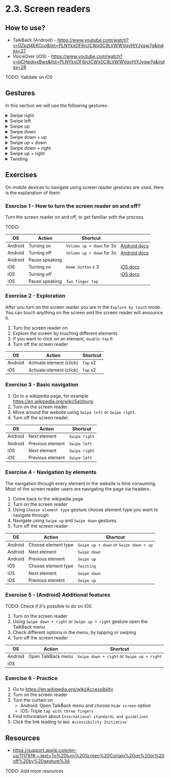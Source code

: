 # 2.3. Screen readers

## How to use?

- TalkBack (Android) - https://www.youtube.com/watch?v=0Zpzl4EKCco&list=PLNYkxOF6rcICWx0C9LVWWVqvHlYJyqw7g&index=27
- VoiceOver (iOS) - https://www.youtube.com/watch?v=bCHpdjvxBws&list=PLNYkxOF6rcICWx0C9LVWWVqvHlYJyqw7g&index=28

TODO: Validate on iOS

## Gestures

In this section we will use the following gestures:

<details>
<summary>Swipe right</summary>
<img src="./assets/gestures/swipe-right.gif" width="150" />
</details>

<details>
<summary>Swipe left</summary>
<img src="./assets/gestures/swipe-left.gif" width="150" />
</details>

<details>
<summary>Swipe up</summary>
<img src="./assets/gestures/swipe-up.gif" width="150" />
</details>

<details>
<summary>Swipe down</summary>
<img src="./assets/gestures/swipe-down.gif" width="150" />
</details>

<details>
<summary>Swipe down + up</summary>
<img src="./assets/gestures/swipe-down-up.gif" width="150" />
</details>

<details>
<summary>Swipe up + down</summary>
<img src="./assets/gestures/swipe-up-down.gif" width="150" />
</details>

<details>
<summary>Swipe down + right</summary>
<img src="./assets/gestures/swipe-down-right.gif" width="150" />
</details>

<details>
<summary>Swipe up + right</summary>
<img src="./assets/gestures/swipe-up-right.gif" width="150" />
</details>

<details>
<summary>Twisting</summary>
<img src="./assets/twist.gif" width="150" />
</details>

## Exercises

On mobile devices to navigate using screen reader gestures are used. Here is the explanation of them:

### Exercise 1 - How to turn the screen reader on and off?

Turn the screen reader on and off, to get familiar with the process.

TODO:

| OS      | Action         | Shortcut                  |                                                                                                   |
| ------- | -------------- | ------------------------- | ------------------------------------------------------------------------------------------------- |
| Android | Turning on     | `Volume up + down` for 3s | [Android docs](https://support.google.com/accessibility/android/answer/6007100)                   |
| Android | Turning off    | `Volume up + down` for 3s | [Android docs](https://support.google.com/accessibility/android/answer/14252950)                  |
| Android | Pause speaking |                           |                                                                                                   |
| iOS     | Turning on     | `Home button` x 3         | [iOS docs](https://support.apple.com/guide/iphone/turn-on-and-practice-voiceover-iph3e2e415f/ios) |
| iOS     | Turning off    |                           | [iOS docs](https://support.apple.com/guide/iphone/turn-on-and-practice-voiceover-iph3e2e415f/ios) |
| iOS     | Pause speaking | `Two finger tap`          |                                                                                                   |

### Exercise 2 - Exploration

After you turn on the screen reader you are in the `Explore by touch` mode. You can touch anything on the screen and the screen reader will announce it.

1. Turn the screen reader on
2. Explore the screen by touching different elements
3. If you want to click on an element, `double-tap` it
4. Turn off the screen reader

| OS      | Action                   | Shortcut |
| ------- | ------------------------ | -------- |
| Android | Activate element (click) | `Tap` x2 |
| iOS     | Activate element (click) | `Tap` x2 |

### Exercise 3 - Basic navigation

1. Go to a wikipedia page, for example https://en.wikipedia.org/wiki/Salzburg.
2. Turn on the screen reader.
3. Move around the website using `Swipe left` or `Swipe right`.
4. Turn off the screen reader.

| OS      | Action           | Shortcut      |
| ------- | ---------------- | ------------- |
| Android | Next element     | `Swipe right` |
| Android | Previous element | `Swipe left`  |
| iOS     | Next element     | `Swipe right` |
| iOS     | Previous element | `Swipe left`  |

### Exercise 4 - Navigation by elements

The navigation through every element in the website is time consuming. Most of the screen reader users are navigating the page via headers.

1. Come back to the wikipedia page
2. Turn on the screen reader
3. Using `Choose element type` gesture choose element type you want to navigate through.
4. Navigate using `Swipe up` and `Swipe down` gestures.
5. Turn off the screen reader

| OS      | Action              | Shortcut                               |
| ------- | ------------------- | -------------------------------------- |
| Android | Choose element type | `Swipe up + down` or `Swipe down + up` |
| Android | Next element        | `Swipe down`                           |
| Android | Previous element    | `Swipe up`                             |
| iOS     | Choose element type | `Twisting`                             |
| iOS     | Next element        | `Swipe down`                           |
| iOS     | Previous element    | `Swipe up`                             |

### Exercise 5 - (Android) Additional features

TODO: Check if it's possible to do on iOS

1. Turn on the screen reader
2. Using `Swipe down + right` or `Swipe up + right` gesture open the TalkBack menu
3. Check different options in the menu, by tapping or swiping
4. Turn off the screen reader

| OS      | Action             | Shortcut                                   |
| ------- | ------------------ | ------------------------------------------ |
| Android | Open TalkBack menu | `Swipe down + right` or `Swipe up + right` |
| iOS     |                    |                                            |

### Exercise 6 - Practice

1. Go to https://en.wikipedia.org/wiki/Accessibility
2. Turn on the screen reader
3. Turn the curtain on
   - Android: Open TalkBack menu and choose `Hide screen` option
   - iOS: Triple `tap with three fingers`
4. Find information about `International standards and guidelines`
5. Click the link leading to `Web Accessibility Initiative`

## Resources

- https://support.apple.com/en-us/111797#:~:text=To%20turn%20Screen%20Curtain%20on%20or%20off%20by%20gesture%3A

TODO: Add more resources
